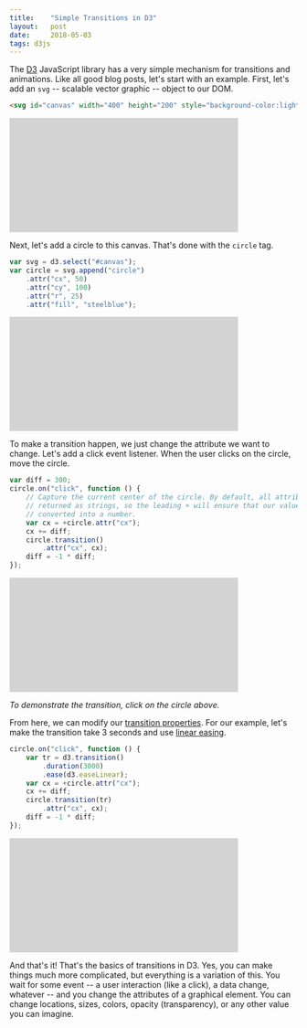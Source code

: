 ```yaml
---
title:    "Simple Transitions in D3"
layout:   post
date:     2018-05-03
tags: d3js
---
```


<script type="text/javascript" src="https://d3js.org/d3.v5.js"></script>

The [D3](https://d3js.org) JavaScript library has a very simple mechanism for transitions and animations. Like all good blog posts, let's start with an example. First, let's add an `svg` -- scalable vector graphic -- object to our DOM.

```html
<svg id="canvas" width="400" height="200" style="background-color:lightgray;"></svg>
```

<svg id="canvas1" width="400" height="200" style="background-color:lightgray;"></svg>

Next, let's add a circle to this canvas. That's done with the `circle` tag.

```js
var svg = d3.select("#canvas");
var circle = svg.append("circle")
    .attr("cx", 50)
    .attr("cy", 100)
    .attr("r", 25)
    .attr("fill", "steelblue");
```

<svg id="canvas2" width="400" height="200" style="background-color:lightgray;"></svg>
<script>
(function () {
    var svg = d3.select("#canvas2");
    var circle = svg.append("circle")
        .attr("cx", 50)
        .attr("cy", 100)
        .attr("r", 25)
        .attr("fill", "steelblue");
})();
</script>

To make a transition happen, we just change the attribute we want to change. Let's add a click event listener. When the user clicks on the circle, move the circle.

```js
var diff = 300;
circle.on("click", function () {
    // Capture the current center of the circle. By default, all attributes are
    // returned as strings, so the leading + will ensure that our value gets
    // converted into a number.
    var cx = +circle.attr("cx");
    cx += diff;
    circle.transition()
        .attr("cx", cx);
    diff = -1 * diff;
});
```

<svg id="canvas3" width="400" height="200" style="background-color:lightgray;"></svg>
<script>
(function () {
    var svg = d3.select("#canvas3");
    var circle = svg.append("circle")
        .attr("cx", 50)
        .attr("cy", 100)
        .attr("r", 25)
        .attr("fill", "steelblue");
    var diff = 300;
    circle.on("click", function () {
        var cx = +circle.attr("cx");
        cx += diff;
        circle.transition()
            .attr("cx", cx);
        diff = -1 * diff;
    });
})();
</script>

*To demonstrate the transition, click on the circle above.*

From here, we can modify our [transition properties](https://github.com/d3/d3-transition). For our example, let's make the transition take 3 seconds and use [linear easing](https://github.com/d3/d3-ease).

```js
circle.on("click", function () {
    var tr = d3.transition()
        .duration(3000)
        .ease(d3.easeLinear);
    var cx = +circle.attr("cx");
    cx += diff;
    circle.transition(tr)
        .attr("cx", cx);
    diff = -1 * diff;
});
```

<svg id="canvas4" width="400" height="200" style="background-color:lightgray;"></svg>
<script>
(function () {
    var svg = d3.select("#canvas4");
    var circle = svg.append("circle")
        .attr("cx", 50)
        .attr("cy", 100)
        .attr("r", 25)
        .attr("fill", "steelblue");
    var diff = 300;
    circle.on("click", function () {
        var tr = d3.transition()
            .duration(3000)
            .ease(d3.easeLinear);
        var cx = +circle.attr("cx");
        cx += diff;
        circle.transition(tr)
            .attr("cx", cx);
        diff = -1 * diff;
    });
})();
</script>

And that's it! That's the basics of transitions in D3. Yes, you can make things much more complicated, but everything is a variation of this. You wait for some event -- a user interaction (like a click), a data change, whatever -- and you change the attributes of a graphical element. You can change locations, sizes, colors, opacity (transparency), or any other value you can imagine.
